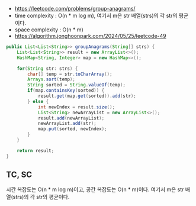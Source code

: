 - https://leetcode.com/problems/group-anagrams/
- time complexity : O(n \* m log m), 여기서 m은 str 배열(strs)의 각 str의 평균이다.
- space complexity : O(n \* m)
- https://algorithm.jonghoonpark.com/2024/05/25/leetcode-49

```java
public List<List<String>> groupAnagrams(String[] strs) {
    List<List<String>> result = new ArrayList<>();
    HashMap<String, Integer> map = new HashMap<>();

    for(String str: strs) {
        char[] temp = str.toCharArray();
        Arrays.sort(temp);
        String sorted = String.valueOf(temp);
        if(map.containsKey(sorted)) {
            result.get(map.get(sorted)).add(str);
        } else {
            int newIndex = result.size();
            List<String> newArrayList = new ArrayList<>();
            result.add(newArrayList);
            newArrayList.add(str);
            map.put(sorted, newIndex);
        }
    }

    return result;
}
```

## TC, SC

시간 복잡도는 O(n \* m log m)이고, 공간 복잡도는 O(n \* m)이다.
여기서 m은 str 배열(strs)의 각 str의 평균이다.
